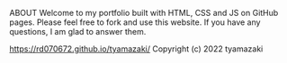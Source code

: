 ABOUT
Welcome to my portfolio built with HTML, CSS and JS on GitHub pages.
Please feel free to fork and use this website.
If you have any questions, I am glad to answer them. 

https://rd070672.github.io/tyamazaki/
Copyright (c) 2022 tyamazaki


